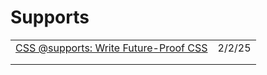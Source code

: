 # Supports

|                                                                                                                    |        |
| ------------------------------------------------------------------------------------------------------------------ | ------ |
| [CSS @supports: Write Future-Proof CSS](https://app.daily.dev/posts/css-supports-write-future-proof-css-rbhxhkfb0) | 2/2/25 |
|                                                                                                                    |        |
|                                                                                                                    |        |

